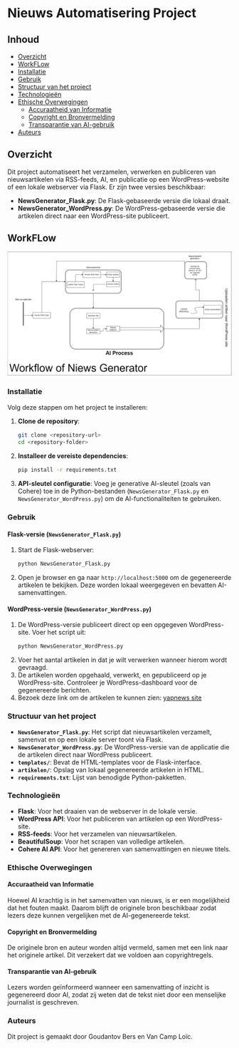 # Nieuws Automatisering Project

## Inhoud
- [Overzicht](#overzicht)
- [WorkFLow](#WorkFLow)
- [Installatie](#installatie)
- [Gebruik](#gebruik)
- [Structuur van het project](#structuur-van-het-project)
- [Technologieën](#technologieën)
- [Ethische Overwegingen](#ethische-overwegingen)
  - [Accuraatheid van Informatie](#accuraatheid-van-informatie)
  - [Copyright en Bronvermelding](#copyright-en-bronvermelding)
  - [Transparantie van AI-gebruik](#transparantie-van-ai-gebruik)
- [Auteurs](#auteurs)

## Overzicht
Dit project automatiseert het verzamelen, verwerken en publiceren van nieuwsartikelen via RSS-feeds, AI, en publicatie op een WordPress-website of een lokale webserver via Flask. Er zijn twee versies beschikbaar:

- **NewsGenerator_Flask.py**: De Flask-gebaseerde versie die lokaal draait.
- **NewsGenerator_WordPress.py**: De WordPress-gebaseerde versie die artikelen direct naar een WordPress-site publiceert.

## WorkFLow
![ Alt Text](WorkFlow-Diagram.png)
 
### Installatie
Volg deze stappen om het project te installeren:

1. **Clone de repository**:
    ```bash
    git clone <repository-url>
    cd <repository-folder>
    ```
   
2. **Installeer de vereiste dependencies**:
    ```bash
    pip install -r requirements.txt
    ```
   
3. **API-sleutel configuratie**:
    Voeg je generative AI-sleutel (zoals van Cohere) toe in de Python-bestanden (`NewsGenerator_Flask.py` en `NewsGenerator_WordPress.py`) om de AI-functionaliteiten te gebruiken.

### Gebruik

#### Flask-versie (`NewsGenerator_Flask.py`)
1. Start de Flask-webserver:
    ```bash
    python NewsGenerator_Flask.py
    ```
2. Open je browser en ga naar `http://localhost:5000` om de gegenereerde artikelen te bekijken. Deze worden lokaal weergegeven en bevatten AI-samenvattingen.

#### WordPress-versie (`NewsGenerator_WordPress.py`)
1. De WordPress-versie publiceert direct op een opgegeven WordPress-site. Voer het script uit:
    ```bash
    python NewsGenerator_WordPress.py
    ```
2. Voer het aantal artikelen in dat je wilt verwerken wanneer hierom wordt gevraagd.
3. De artikelen worden opgehaald, verwerkt, en gepubliceerd op je WordPress-site. Controleer je WordPress-dashboard voor de gegenereerde berichten.
4. Bezoek deze link om de artikelen te kunnen zien: [yapnews site](https://yapnews.meubel-centrum.be/)

### Structuur van het project
- **`NewsGenerator_Flask.py`**: Het script dat nieuwsartikelen verzamelt, samenvat en op een lokale server toont via Flask.
- **`NewsGenerator_WordPress.py`**: De WordPress-versie van de applicatie die de artikelen direct naar WordPress publiceert.
- **`templates/`**: Bevat de HTML-templates voor de Flask-interface.
- **`artikelen/`**: Opslag van lokaal gegenereerde artikelen in HTML.
- **`requirements.txt`**: Lijst van benodigde Python-pakketten.

### Technologieën
- **Flask**: Voor het draaien van de webserver in de lokale versie.
- **WordPress API**: Voor het publiceren van artikelen op een WordPress-site.
- **RSS-feeds**: Voor het verzamelen van nieuwsartikelen.
- **BeautifulSoup**: Voor het scrapen van volledige artikelen.
- **Cohere AI API**: Voor het genereren van samenvattingen en nieuwe titels.

### Ethische Overwegingen

#### Accuraatheid van Informatie
Hoewel AI krachtig is in het samenvatten van nieuws, is er een mogelijkheid dat het fouten maakt. Daarom blijft de originele bron beschikbaar zodat lezers deze kunnen vergelijken met de AI-gegenereerde tekst.

#### Copyright en Bronvermelding
De originele bron en auteur worden altijd vermeld, samen met een link naar het originele artikel. Dit verzekert dat we voldoen aan copyrightregels.

#### Transparantie van AI-gebruik
Lezers worden geïnformeerd wanneer een samenvatting of inzicht is gegenereerd door AI, zodat zij weten dat de tekst niet door een menselijke journalist is geschreven.

### Auteurs
Dit project is gemaakt door Goudantov Bers en Van Camp Loïc.
